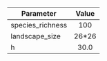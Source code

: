 | Parameter        | Value |
|------------------|:-----:|
| species_richness | 100   |
| landscape_size   | 26*26 |
| h                | 30.0  |